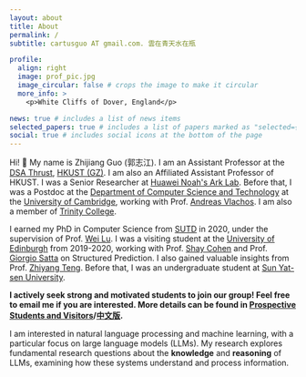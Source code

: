 ```yaml
---
layout: about
title: About
permalink: /
subtitle: cartusguo AT gmail.com. 雲在青天水在瓶

profile:
  align: right
  image: prof_pic.jpg
  image_circular: false # crops the image to make it circular
  more_info: >
    <p>White Cliffs of Dover, England</p>

news: true # includes a list of news items
selected_papers: true # includes a list of papers marked as "selected={true}"
social: true # includes social icons at the bottom of the page
---
```


Hi! :clap: My name is Zhijiang Guo (郭志江). I am an Assistant Professor at the [DSA Thrust](https://dsa.hkust-gz.edu.cn/), [HKUST (GZ)](https://www.hkust-gz.edu.cn/). I am also an Affiliated Assistant Professor of HKUST. I was a Senior Researcher at [Huawei Noah's Ark Lab](http://dev3.noahlab.com.hk/). Before that, I was a Postdoc at the [Department of Computer Science and Technology](https://www.cst.cam.ac.uk/) at the [University of Cambridge](https://www.cam.ac.uk/), working with Prof. [Andreas Vlachos](https://andreasvlachos.github.io//). I am also a member of [Trinity College](https://www.trin.cam.ac.uk/). 

I earned my PhD in Computer Science from [SUTD](https://www.sutd.edu.sg/) in 2020, under the supervision of Prof. [Wei Lu](https://istd.sutd.edu.sg/people/faculty/lu-wei). I was a visiting student at the [University of Edinburgh](https://www.ed.ac.uk/) from 2019-2020, working with Prof. [Shay Cohen](http://homepages.inf.ed.ac.uk/scohen/) and Prof. [Giorgio Satta](http://www.dei.unipd.it/~satta/) on Structured Prediction.  I also gained valuable insights from Prof. [Zhiyang Teng](http://zeeeyang.github.io/). Before that, I was an undergraduate student at [Sun Yat-sen University](https://www.sysu.edu.cn/sysuen/).

**I actively seek strong and motivated students to join our group! Feel free to email me if you are interested. More details can be found in [Prospective Students and Visitors](https://cartus.github.io/news/announcement_2/)/[中文版](https://zhuanlan.zhihu.com/p/9909735774).**

I am interested in natural language processing and machine learning, with a particular focus on large language models (LLMs). My research explores fundamental research questions about the **knowledge** and **reasoning** of LLMs, examining how these systems understand and process information.

